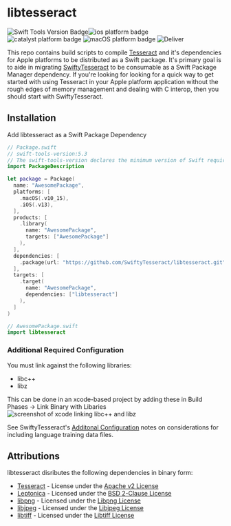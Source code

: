 # libtesseract
![Swift Tools Version Badge](https://img.shields.io/badge/swift%20tools%20version-5.3-blue.svg)![ios platform badge](https://img.shields.io/badge/iOS-11.0%20%2B-orange.svg) ![catalyst platform badge](https://img.shields.io/badge/macOS%20%28catalyst%29-10.15%20%2B-purple.svg) ![macOS platform badge](https://img.shields.io/badge/macOS-10.13%20%2B-red.svg) ![Deliver](https://github.com/SwiftyTesseract/libtesseract/workflows/Deliver/badge.svg)

This repo contains build scripts to compile [Tesseract](https://github.com/tesseract-ocr/tesseract) and it's dependencies for Apple platforms to be distributed as a Swift package. It's primary goal is to aide in migrating [SwiftyTesseract](https://github.com/SwiftyTesseract/SwiftyTesseract) to be consumable as a Swift Package Manager dependency. If you're looking for looking for a quick way to get started with using Tesseract in your Apple platform application without the rough edges of memory management and dealing with C interop, then you should start with SwiftyTesseract.

## Installation
Add libtesseract as a Swift Package Dependency
```swift
// Package.swift
// swift-tools-version:5.3
// The swift-tools-version declares the minimum version of Swift required to build this package.
import PackageDescription

let package = Package(
  name: "AwesomePackage",
  platforms: [
    .macOS(.v10_15),
    .iOS(.v13),
  ],
  products: [
    .library(
      name: "AwesomePackage",
      targets: ["AwesomePackage"]
    ),
  ],
  dependencies: [
    .package(url: "https://github.com/SwiftyTesseract/libtesseract.git", from: "0.1.0")
  ],
  targets: [
    .target(
      name: "AwesomePackage",
      dependencies: ["libtesseract"]
    ),
  ]
)

// AwesomePackage.swift
import libtesseract
```
### Additional Required Configuration
You must link against the following libraries:
* libc++
* libz

This can be done in an xcode-based project by adding these in Build Phases -> Link Binary with Libaries
![screenshot of xcode linking libc++ and libz](link_libraries.png)

See SwiftyTesseract's [Additonal Configuration](https://github.com/SwiftyTesseract/SwiftyTesseract#additional-configuration) notes on considerations for including language training data files.

## Attributions
libtesseract disributes the following dependencies in binary form:
* [Tesseract](https://github.com/tesseract-ocr/tesseract) - License under the [Apache v2 License](https://github.com/tesseract-ocr/tesseract/blob/master/LICENSE)
* [Leptonica](http://www.leptonica.org) - Licensed under the [BSD 2-Clause License](http://www.leptonica.org/about-the-license.html)
* [libpng](http://www.libpng.org) - Licensed under the [Libpng License](http://www.libpng.org/pub/png/src/libpng-LICENSE.txt)
* [libjpeg](http://libjpeg.sourceforge.net) - Licensed under the [Libjpeg License](http://jpegclub.org/reference/libjpeg-license/)
* [libtiff](http://www.libtiff.org) - Licensed under the [Libtiff License](https://fedoraproject.org/wiki/Licensing:Libtiff?rd=Licensing/libtiff)